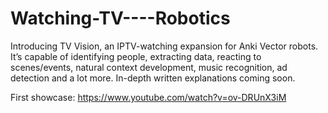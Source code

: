 # Watching-TV----Robotics
Introducing TV Vision, an IPTV-watching expansion for Anki Vector robots. It’s capable of identifying people, extracting data, reacting to scenes/events, natural context development, music recognition, ad detection  and a lot more. In-depth written explanations coming soon.

First showcase: https://www.youtube.com/watch?v=ov-DRUnX3iM
